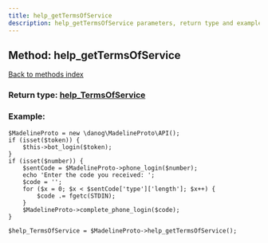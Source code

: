 ```yaml
---
title: help_getTermsOfService
description: help_getTermsOfService parameters, return type and example
---
```

## Method: help\_getTermsOfService  
[Back to methods index](index.md)




### Return type: [help\_TermsOfService](../types/help_TermsOfService.md)

### Example:


```
$MadelineProto = new \danog\MadelineProto\API();
if (isset($token)) {
    $this->bot_login($token);
}
if (isset($number)) {
    $sentCode = $MadelineProto->phone_login($number);
    echo 'Enter the code you received: ';
    $code = '';
    for ($x = 0; $x < $sentCode['type']['length']; $x++) {
        $code .= fgetc(STDIN);
    }
    $MadelineProto->complete_phone_login($code);
}

$help_TermsOfService = $MadelineProto->help_getTermsOfService();
```